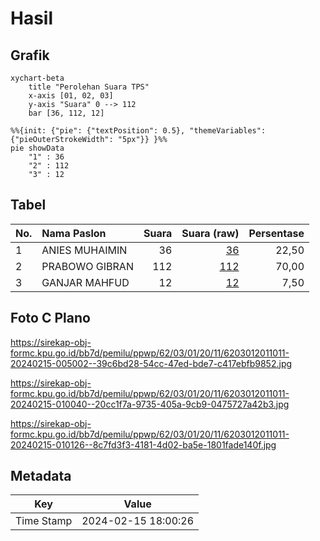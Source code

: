 # Hasil

## Grafik

```mermaid
xychart-beta
    title "Perolehan Suara TPS"
    x-axis [01, 02, 03]
    y-axis "Suara" 0 --> 112
    bar [36, 112, 12]
```

```mermaid
%%{init: {"pie": {"textPosition": 0.5}, "themeVariables": {"pieOuterStrokeWidth": "5px"}} }%%
pie showData
    "1" : 36
    "2" : 112
    "3" : 12
```

## Tabel

| No. | Nama Paslon    | Suara | Suara (raw) | Persentase |
|:--- |:-------------- | -----:| -----------:| ----------:|
| 1   | ANIES MUHAIMIN | 36    | [36][p-1]   | 22,50      |
| 2   | PRABOWO GIBRAN | 112   | [112][p-2]  | 70,00      |
| 3   | GANJAR MAHFUD  | 12    | [12][p-3]   | 7,50       |


[p-1]: https://github.com/gigit-pemilu/pemilu-2024-62-kalimantan-tengah/blob/main/pilpres/hitung-suara/sub/62-kalimantan-tengah/sub/03-kapuas/sub/01-selat/sub/2011-pulau-telo/sub/011-tps/sub/paslon-1.txt
[p-2]: https://github.com/gigit-pemilu/pemilu-2024-62-kalimantan-tengah/blob/main/pilpres/hitung-suara/sub/62-kalimantan-tengah/sub/03-kapuas/sub/01-selat/sub/2011-pulau-telo/sub/011-tps/sub/paslon-2.txt
[p-3]: https://github.com/gigit-pemilu/pemilu-2024-62-kalimantan-tengah/blob/main/pilpres/hitung-suara/sub/62-kalimantan-tengah/sub/03-kapuas/sub/01-selat/sub/2011-pulau-telo/sub/011-tps/sub/paslon-3.txt

## Foto C Plano

https://sirekap-obj-formc.kpu.go.id/bb7d/pemilu/ppwp/62/03/01/20/11/6203012011011-20240215-005002--39c6bd28-54cc-47ed-bde7-c417ebfb9852.jpg

https://sirekap-obj-formc.kpu.go.id/bb7d/pemilu/ppwp/62/03/01/20/11/6203012011011-20240215-010040--20cc1f7a-9735-405a-9cb9-0475727a42b3.jpg

https://sirekap-obj-formc.kpu.go.id/bb7d/pemilu/ppwp/62/03/01/20/11/6203012011011-20240215-010126--8c7fd3f3-4181-4d02-ba5e-1801fade140f.jpg


## Metadata

| Key        | Value               |
| ---------- | ------------------- |
| Time Stamp | 2024-02-15 18:00:26 |



